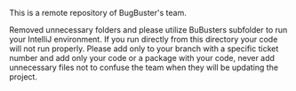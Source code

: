 This is a remote repository of BugBuster's team.

Removed unnecessary folders and please utilize BuBusters subfolder to run your IntelliJ environment. If you run directly from this directory your code will not run properly.
Please add only to your branch with a specific ticket number and add only your code or a package with your code, never add unnecessary files not to confuse the team when they will be updating the project.
